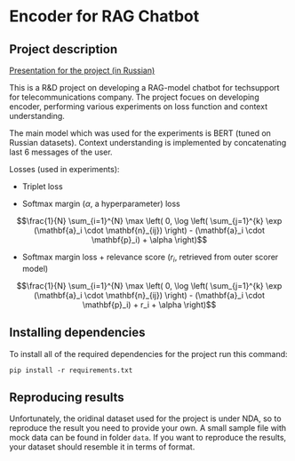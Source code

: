 # Encoder for RAG Chatbot
## Project description

[Presentation for the project (in Russian)](https://drive.google.com/file/d/1wwlGdvPL2OwPJ7blrKwunxKaeXRsrx_6/view?usp=sharing)

This is a R&D project on developing a RAG-model chatbot for techsupport for telecommunications company. The project focues on developing encoder, performing various experiments on loss function and context understanding.

The main model which was used for the experiments is BERT (tuned on Russian datasets). Context understanding is implemented by concatenating last 6 messages of the user.

Losses (used in experiments):

- Triplet loss

- Softmax margin ($\alpha$, a hyperparameter) loss
  
 $$\frac{1}{N} \sum_{i=1}^{N} \max \left( 0, \log \left( \sum_{j=1}^{k} \exp (\mathbf{a}_i \cdot \mathbf{n}_{ij}) \right) - (\mathbf{a}_i \cdot \mathbf{p}_i) + \alpha \right)$$

 - Softmax margin loss + relevance score ($r_i$, retrieved from outer scorer model)

$$\frac{1}{N} \sum_{i=1}^{N} \max \left( 0, \log \left( \sum_{j=1}^{k} \exp (\mathbf{a}_i \cdot \mathbf{n}_{ij}) \right) - (\mathbf{a}_i \cdot \mathbf{p}_i) + r_i + \alpha \right)$$

## Installing dependencies 

To install all of the required dependencies for the project run this command:

```
pip install -r requirements.txt
```

## Reproducing results

Unfortunately, the oridinal dataset used for the project is under NDA, so to reproduce the result you need to provide your own. A small sample file with mock data can be found in folder `data`. If you want to reproduce the results, your dataset should resemble it in terms of format.
